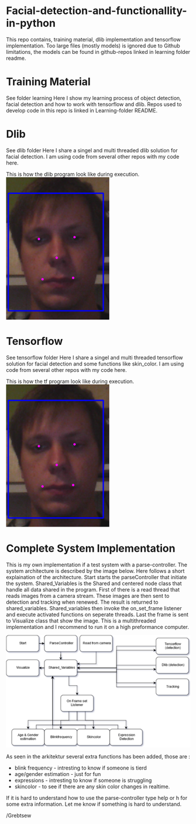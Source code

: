 # Facial-detection-and-functionallity-in-python

This repo contains, training material, dlib implementation and tensorflow implementation.
Too large files (mostly models) is ignored due to Github limitations, the models can be found in github-repos linked in learning folder readme.

# Training Material
See folder learning
Here I show my learning process of object detection, facial detection and how to work with tensorflow and dlib. Repos used to develop code in this repo is linked in Learning-folder README.

# Dlib
See dlib folder
Here I share a singel and multi threaded dlib solution for facial detection.
I am using code from several other repos with my code here.

This is how the dlib program look like during execution.
![Screenshot](images/tf_demo.png)

# Tensorflow
See tensorflow folder
Here I share a singel and multi threaded tensorflow solution for facial detection and some functions like skin_color.
I am using code from several other repos with my code here.

This is how the tf program look like during execution.
![Screenshot](images/tf_demo.png)

# Complete System Implementation
This is my own implementation if a test system with a parse-controller. The system architecture is described by the image below. Here follows a short explaination of the architecture. Start starts the parseController that initiate the system. Shared_Variables is the Shared and centered node class that handle all data shared in the program. First of there is a read thread that reads images from a camera stream. These images are then sent to detection and tracking when renewed. The result is returned to shared_variables. Shared_variables then invoke the on_set_frame listener and execute activated functions on seperate threads. Last the frame is sent to Visualize class that show the image. This is a multithreaded implementation and I recommend to run it on a high preformance computer.

![Screenshot](images/arkitektur.png)


As seen in the arkitektur several extra functions has been added, those are :


* blink frequency - intresting to know if someone is tierd
* age/gender estimation - just for fun
* expressions - intresting to know if someone is struggling
* skincolor - to see if there are any skin color changes in realtime.


If it is hard to understand how to use the parse-controller type help or h for some extra information. Let me know if something is hard to understand.

/Grebtsew
